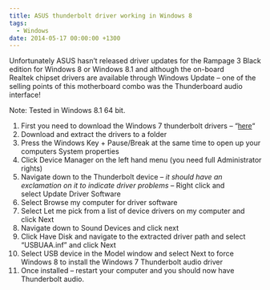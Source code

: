 ```yaml
---
title: ASUS thunderbolt driver working in Windows 8
tags:
  - Windows
date: 2014-05-17 00:00:00 +1300
---
```


Unfortunately ASUS hasn&#8217;t released driver updates for the Rampage 3 Black edition for Windows 8 or Windows 8.1 and although the on-board Realtek chipset drivers are available through Windows Update &#8211; one of the selling points of this motherboard combo was the Thunderboard audio interface!

Note: Tested in Windows 8.1 64 bit.

  1. First you need to download the Windows 7 thunderbolt drivers &#8211; &#8220;<a style="font-family: sans-serif;font-style: normal" title="ASUS Rampage 3 Black Edition Drivers/Utilities" href="http://support.asus.com/download.aspx?SLanguage=en&m=Rampage%20III%20Black%20Edition&os=30" target="_blank">here</a>&#8220;
  2. Download and extract the drivers to a folder
  3. Press the Windows Key + Pause/Break at the same time to open up your computers System properties
  4. Click Device Manager on the left hand menu (you need full Administrator rights)
  5. Navigate down to the Thunderbolt device &#8211; _it should have an exclamation on it to indicate driver problems_ &#8211; Right click and select Update Driver Software
  6. Select Browse my computer for driver software
  7. Select Let me pick from a list of device drivers on my computer and click Next
  8. Navigate down to Sound Devices and click next
  9. Click Have Disk and navigate to the extracted driver path and select &#8220;USBUAA.inf&#8221; and click Next
 10. Select USB device in the Model window and select Next to force Windows 8 to install the Windows 7 Thunderbolt audio driver
 11. Once installed &#8211; restart your computer and you should now have Thunderbolt audio.
